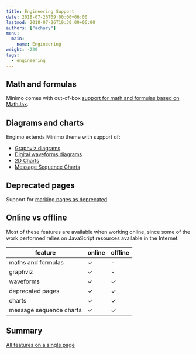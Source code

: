 ```yaml
---
title: Engineering Support
date: 2018-07-26T09:00:00+06:00
lastmod: 2018-07-26T19:30:00+06:00
authors: ["achary"]
menu: 
  main:
    name: Engineering
weight: -220
tags:
  - engineering
---
```


## Math and formulas

Minimo comes with out-of-box [support for math and formulas based on MathJax](/docs/mathjax-support/).

## Diagrams and charts

Engimo extends Minimo theme with support of:

- [Graphviz diagrams](/docs/graphviz)
- [Digital waveforms diagrams](/docs/waveforms)
- [2D Charts](/docs/charts)
- [Message Sequence Charts](/docs/message-sequence-charts)

## Deprecated pages

Support for [marking pages as deprecated](/docs/deprecated).

## Online vs offline
Most of these features are available when working online, since some of the work performed relies on JavaScript resources available in the Internet.

feature | online | offline
---|---|---
maths and formulas | ✓ | -
graphviz | ✓ | -
waveforms | ✓ | ✓
deprecated pages | ✓ | ✓
charts | ✓ | ✓
message sequence charts | ✓ | ✓

## Summary

[All features on a single page](/features-summary)